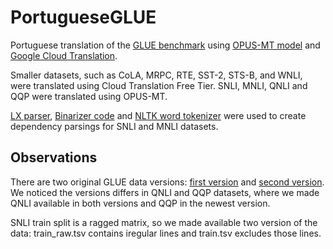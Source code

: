 # PortugueseGLUE
Portuguese translation of the [GLUE benchmark](https://gluebenchmark.com/) using [OPUS-MT model](https://github.com/Helsinki-NLP/OPUS-MT) and [Google Cloud Translation](https://cloud.google.com/translate/docs).

Smaller datasets, such as CoLA, MRPC, RTE, SST-2, STS-B, and WNLI, were translated using Cloud Translation Free Tier.
SNLI, MNLI, QNLI and QQP were translated using OPUS-MT.

[LX parser](http://lxcenter.di.fc.ul.pt/tools/en/LXParserEN.html), [Binarizer code](http://lascam.facom.ufu.br:8080/cookbooks/cookbook.jsp?api=nltk#ex11) and [NLTK word tokenizer](https://www.nltk.org/_modules/nltk/tokenize.html#word_tokenize) were used to create dependency parsings for SNLI and MNLI datasets.

## Observations

There are two original GLUE data versions: [first version](https://github.com/nyu-mll/GLUE-baselines/blob/master/download_glue_data.py) and [second version](https://github.com/nyu-mll/jiant/blob/master/scripts/download_glue_data.py). We noticed the versions differs in QNLI and QQP datasets, where we made QNLI available in both versions and QQP in the newest version. 

SNLI train split is a ragged matrix, so we made available two version of the data: train_raw.tsv contains iregular lines and train.tsv excludes those lines. 
